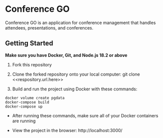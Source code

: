 # Conference GO

Conference GO is an application for conference management that handles attendees, presentations, and conferences.

## Getting Started

**Make sure you have Docker, Git, and Node.js 18.2 or above**

1. Fork this repository

2. Clone the forked repository onto your local computer:
   git clone <<respository.url.here>>

3. Build and run the project using Docker with these commands:

```
docker volume create pgdata
docker-compose build
docker-compose up
```

- After running these commands, make sure all of your Docker containers are running

- View the project in the browser: http://localhost:3000/
